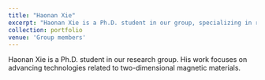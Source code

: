 ```yaml
---
title: "Haonan Xie"
excerpt: "Haonan Xie is a Ph.D. student in our group, specializing in research on two-dimensional magnetic materials.<br/><img src='/images/xhn.jpg'>"
collection: portfolio
venue: 'Group members'
---
```


Haonan Xie is a Ph.D. student in our research group. His work focuses on advancing technologies related to two-dimensional magnetic materials.

